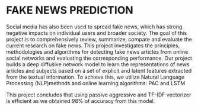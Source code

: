 # FAKE NEWS PREDICTION

Social media has also been used to spread fake news, which has strong negative impacts on individual users and broader society. The goal of this project is to comprehensively review, summarize, compare and evaluate the current research on fake news. 
This project investigates the principles, methodologies and algorithms for detecting fake news articles from online social networks and evaluating the corresponding performance. Our project builds a deep diffusive network model to learn the representations of news articles and subjects based on a set of explicit and latent features extracted from the textual information. To achieve this, we utilize Natural Language Processing (NLP)methods and online learning algorithms: PAC and LSTM


This project concludes that using passive aggressive and TF-IDF vectorizer is efficient as we obtained 98% of accuracy from this model.
